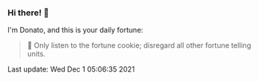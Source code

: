 ### Hi there! 👋 

I'm Donato, and this is your daily fortune:

> 🥠 Only listen to the fortune cookie; disregard all other fortune telling units.

Last update: Wed Dec  1 05:06:35 2021